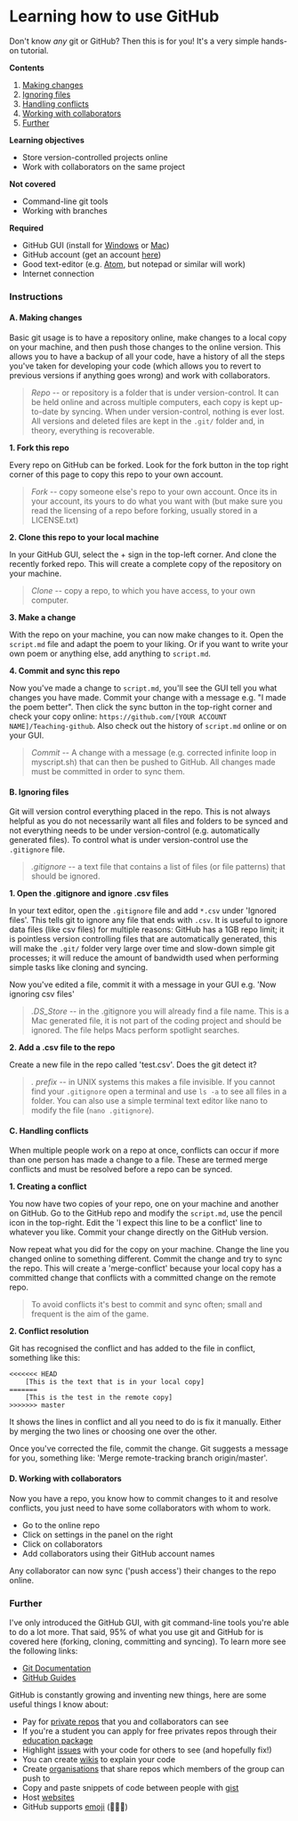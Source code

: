 # Learning how to use GitHub

Don't know *any* git or GitHub? Then this is for you! It's a very simple hands-on tutorial.

**Contents**

1. [Making changes](#a-making-changes)  
2. [Ignoring files](#b-ignoring-files)  
3. [Handling conflicts](#c-handling-conflicts)  
4. [Working with collaborators](#d-working-with-collaborators)
5. [Further](#further)

**Learning objectives**

* Store version-controlled projects online
* Work with collaborators on the same project

**Not covered**

* Command-line git tools
* Working with branches

**Required**

* GitHub GUI (install for [Windows](https://windows.github.com/) or [Mac](https://mac.github.com/))
* GitHub account (get an account [here](https://github.com/join))
* Good text-editor (e.g. [Atom](https://atom.io/), but notepad or similar will work)
* Internet connection

### Instructions

#### A. Making changes

Basic git usage is to have a repository online, make changes to a local copy on your machine, and then push those changes to the online version. This allows you to have a backup of all your code, have a history of all the steps you've taken for developing your code (which allows you to revert to previous versions if anything goes wrong) and work with collaborators.

>*Repo* -- or repository is a folder that is under version-control. It can be held online and across multiple computers, each copy is kept up-to-date by syncing. When under version-control, nothing is ever lost. All versions and deleted files are kept in the `.git/` folder and, in theory, everything is recoverable.

**1. Fork this repo**

Every repo on GitHub can be forked. Look for the fork button in the top right corner of this page to copy this repo to your own account.

>*Fork*  -- copy someone else's repo to your own account. Once its in your account, its yours to do what you want with (but make sure you read the licensing of a repo before forking, usually stored in a LICENSE.txt)

**2. Clone this repo to your local machine**

In your GitHub GUI, select the + sign in the top-left corner. And clone the recently forked repo. This will create a complete copy of the repository on your machine.

>*Clone*  -- copy a repo, to which you have access, to your own computer.

**3. Make a change**

With the repo on your machine, you can now make changes to it. Open the `script.md` file and adapt the poem to your liking. Or if you want to write your own poem or anything else, add anything to `script.md`.

**4. Commit and sync this repo**

Now you've made a change to `script.md`, you'll see the GUI tell you what changes you have made. Commit your change with a message e.g. "I made the poem better". Then click the sync button in the top-right corner and check your copy online: `https://github.com/[YOUR ACCOUNT NAME]/Teaching-github`. Also check out the history of `script.md` online or on your GUI.

>*Commit*  -- A change with a message (e.g. corrected infinite loop in myscript.sh) that can then be pushed to GitHub. All changes made must be committed in order to sync them.

#### B. Ignoring files

Git will version control everything placed in the repo. This is not always helpful as you do not necessarily want all files and folders to be synced and not everything needs to be under version-control (e.g. automatically generated files). To control what is under version-control use the `.gitignore` file.

>*.gitignore* -- a text file that contains a list of files (or file patterns) that should be ignored.

**1. Open the .gitignore and ignore .csv files**

In your text editor, open the `.gitignore` file and add `*.csv` under 'Ignored files'. This tells git to ignore any file that ends with `.csv`. It is useful to ignore data files (like csv files) for multiple reasons: GitHub has a 1GB repo limit; it is pointless version controlling files that are automatically generated, this will make the `.git/` folder very large over time and slow-down simple git processes; it will reduce the amount of bandwidth used when performing simple tasks like cloning and syncing.

Now you've edited a file, commit it with a message in your GUI e.g. 'Now ignoring csv files'

>*.DS_Store* -- in the .gitignore you will already find a file name. This is a Mac generated file, it is not part of the coding project and should be ignored. The file helps Macs perform spotlight searches.

**2. Add a .csv file to the repo**

Create a new file in the repo called 'test.csv'. Does the git detect it?

>*. prefix* -- in UNIX systems this makes a file invisible. If you cannot find your `.gitignore` open a terminal and use `ls -a` to see all files in a folder. You can also use a simple terminal text editor like nano to modify the file (`nano .gitignore`).

#### C. Handling conflicts

When multiple people work on a repo at once, conflicts can occur if more than one person has made a change to a file. These are termed merge conflicts and must be resolved before a repo can be synced.

**1. Creating a conflict**

You now have two copies of your repo, one on your machine and another on GitHub. Go to the GitHub repo and modify the `script.md`, use the pencil icon in the top-right. Edit the 'I expect this line to be a conflict' line to whatever you like. Commit your change directly on the GitHub version.

Now repeat what you did for the copy on your machine. Change the line you changed online to something different. Commit the change and try to sync the repo. This will create a 'merge-conflict' because your local copy has a committed change that conflicts with a committed change on the remote repo.

>To avoid conflicts it's best to commit and sync often; small and frequent is the aim of the game.

**2. Conflict resolution**

Git has recognised the conflict and has added to the file in conflict, something like this:

```
<<<<<<< HEAD
    [This is the text that is in your local copy]
=======
    [This is the test in the remote copy]
>>>>>>> master
```

It shows the lines in conflict and all you need to do is fix it manually. Either by merging the two lines or choosing one over the other.

Once you've corrected the file, commit the change. Git suggests a message for you, something like: 'Merge remote-tracking branch origin/master'.

#### D. Working with collaborators

Now you have a repo, you know how to commit changes to it and resolve conflicts, you just need to have some collaborators with whom to work.

* Go to the online repo
* Click on settings in the panel on the right
* Click on collaborators
* Add collaborators using their GitHub account names

Any collaborator can now sync ('push access') their changes to the repo online.

### Further

I've only introduced the GitHub GUI, with git command-line tools you're able to do a lot more. That said, 95% of what you use git and GitHub for is covered here (forking, cloning, committing and syncing). To learn more see the following links:

* [Git Documentation](https://git-scm.com/doc)
* [GitHub Guides](https://guides.github.com/)

GitHub is constantly growing and inventing new things, here are some useful things I know about:

* Pay for [private repos](https://github.com/pricing) that you and collaborators can see
* If you're a student you can apply for free privates repos through their [education package](https://education.github.com/pack)
* Highlight [issues](https://guides.github.com/features/issues/) with your code for others to see (and hopefully fix!)
* You can create [wikis](https://help.github.com/articles/about-github-wikis/) to explain your code
* Create [organisations](https://github.com/blog/674-introducing-organizations) that share repos which members of the group can push to
* Copy and paste snippets of code between people with [gist](https://gist.github.com/)
* Host [websites](https://pages.github.com/)
* GitHub supports [emoji](http://www.emoji-cheat-sheet.com/) (:sheep::cow::horse:)
